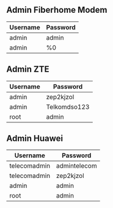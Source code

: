 ## Admin Fiberhome Modem
| Username | Password |
| ----------- | ----------- |
| admin | admin |
| admin | %0|F?H@f!berhO3e |

## Admin ZTE
| Username | Password |
| ----------- | ----------- |
| admin | zep2kjzol |
| admin | Telkomdso123 |
| root | admin |

## Admin Huawei
| Username | Password |
| ----------- | ----------- |
| telecomadmin | admintelecom |
| telecomadmin | zep2kjzol |
| admin | admin |
| root | admin |
